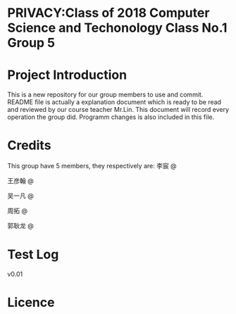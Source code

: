# PRIVACY:Class of 2018 Computer Science and Techonology Class No.1 Group 5

Project Introduction
=

This is a new repository for our group members to use and commit.  
README file is actually a explanation document which is ready to be read and reviewed by our course teacher Mr.Lin.
This document will record every operation the group did.
Programm changes is also included in this file.

Credits
=
This group have 5 members, they respectively are:
李宸 @

王彦翰 @

吴一凡 @

周拓 @

郭耿龙 @


Test Log
=
v0.01

Licence
=
